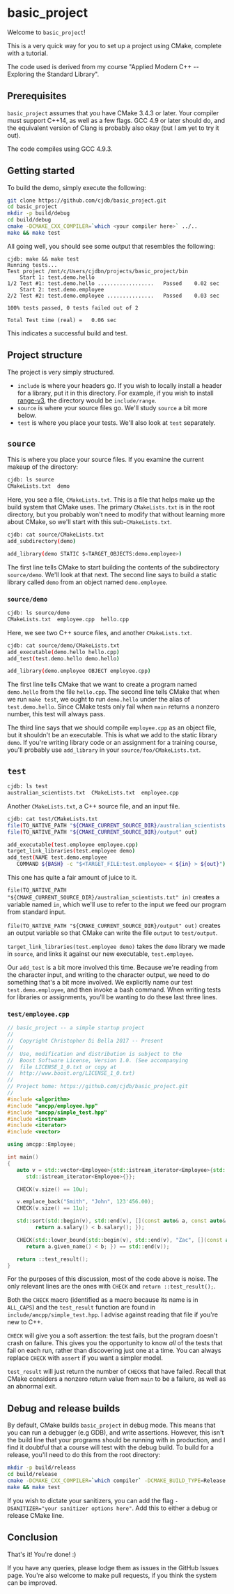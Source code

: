 # basic_project

Welcome to `basic_project`!

This is a very quick way for you to set up a project using CMake, complete with a tutorial.

The code used is derived from my course "Applied Modern C++ -- Exploring the Standard Library".

## Prerequisites

`basic_project` assumes that you have CMake 3.4.3 or later. Your compiler must support C++14, as
well as a few flags. GCC 4.9 or later should do, and the equivalent version of Clang is probably
also okay (but I am yet to try it out).

The code compiles using GCC 4.9.3.

## Getting started

To build the demo, simply execute the following:

```bash
git clone https://github.com/cjdb/basic_project.git
cd basic_project
mkdir -p build/debug
cd build/debug
cmake -DCMAKE_CXX_COMPILER=`which <your compiler here>` ../..
make && make test
```

All going well, you should see some output that resembles the following:

```
cjdb: make && make test
Running tests...
Test project /mnt/c/Users/cjdbn/projects/basic_project/bin
    Start 1: test.demo.hello
1/2 Test #1: test.demo.hello ..................   Passed    0.02 sec
    Start 2: test.demo.employee
2/2 Test #2: test.demo.employee ...............   Passed    0.03 sec

100% tests passed, 0 tests failed out of 2

Total Test time (real) =   0.06 sec
```

This indicates a successful build and test.

## Project structure

The project is very simply structured.

* `include` is where your headers go. If you wish to locally install a header for a library, put it
   in this directory. For example, if you wish to install
   [range-v3](https://github.com/ericniebler/range-v3.git), the directory would be `include/range`.
* `source` is where your source files go. We'll study `source` a bit more below.
* `test` is where you place your tests. We'll also look at `test` separately.

## `source`

This is where you place your source files. If you examine the current makeup of the directory:

```bash
cjdb: ls source
CMakeLists.txt  demo
```

Here, you see a file, `CMakeLists.txt`. This is a file that helps make up the build system that
CMake uses. The primary `CMakeLists.txt` is in the root directory, but you probably won't need to
modify that without learning more about CMake, so we'll start with this sub-`CMakeLists.txt`.

```bash
cjdb: cat source/CMakeLists.txt
add_subdirectory(demo)

add_library(demo STATIC $<TARGET_OBJECTS:demo.employee>)
```

The first line tells CMake to start building the contents of the subdirectory `source/demo`. We'll
look at that next. The second line says to build a static library called `demo` from an object
named `demo.employee`.

### `source/demo`

```bash
cjdb: ls source/demo
CMakeLists.txt  employee.cpp  hello.cpp
```

Here, we see two C++ source files, and another `CMakeLists.txt`.

```bash
cjdb: cat source/demo/CMakeLists.txt
add_executable(demo.hello hello.cpp)
add_test(test.demo.hello demo.hello)

add_library(demo.employee OBJECT employee.cpp)
```

The first line tells CMake that we want to create a program named `demo.hello` from the file
`hello.cpp`. The second line tells CMake that when we run `make test`, we ought to run `demo.hello`
under the alias of `test.demo.hello`. Since CMake tests only fail when `main` returns a nonzero
number, this test will always pass.

The third line says that we should compile `employee.cpp` as an object file, but it shouldn't be an
executable. This is what we add to the static library `demo`. If you're writing library code or an
assignment for a training course, you'll probably use `add_library` in your
`source/foo/CMakeLists.txt`.

## `test`

```bash
cjdb: ls test
australian_scientists.txt  CMakeLists.txt  employee.cpp
```

Another `CMakeLists.txt`, a C++ source file, and an input file.

```bash
cjdb: cat test/CMakeLists.txt
file(TO_NATIVE_PATH "${CMAKE_CURRENT_SOURCE_DIR}/australian_scientists.txt" in)
file(TO_NATIVE_PATH "${CMAKE_CURRENT_SOURCE_DIR}/output" out)

add_executable(test.employee employee.cpp)
target_link_libraries(test.employee demo)
add_test(NAME test.demo.employee
   COMMAND ${BASH} -c "$<TARGET_FILE:test.employee> < ${in} > ${out}")
```

This one has quite a fair amount of juice to it.

`file(TO_NATIVE_PATH "${CMAKE_CURRENT_SOURCE_DIR}/australian_scientists.txt" in)` creates a
variable named `in`, which we'll use to refer to the input we feed our program from standard input.

`file(TO_NATIVE_PATH "${CMAKE_CURRENT_SOURCE_DIR}/output" out)` creates an output variable so that
CMake can write the file `output` to `test/output`.

`target_link_libraries(test.employee demo)` takes the `demo` library we made in `source`, and links
it against our new executable, `test.employee`.

Our `add_test` is a bit more involved this time. Because we're reading from the character input,
and writing to the character output, we need to do something that's a bit more involved. We
explicitly name our test `test.demo.employee`, and then invoke a bash command. When writing tests
for libraries or assignments, you'll be wanting to do these last three lines.

### `test/employee.cpp`

```cpp
// basic_project -- a simple startup project
//
//  Copyright Christopher Di Bella 2017 -- Present
//
//  Use, modification and distribution is subject to the
//  Boost Software License, Version 1.0. (See accompanying
//  file LICENSE_1_0.txt or copy at
//  http://www.boost.org/LICENSE_1_0.txt)
//
// Project home: https://github.com/cjdb/basic_project.git
//
#include <algorithm>
#include "amcpp/employee.hpp"
#include "amcpp/simple_test.hpp"
#include <iostream>
#include <iterator>
#include <vector>

using amcpp::Employee;

int main()
{
   auto v = std::vector<Employee>{std::istream_iterator<Employee>{std::cin},
      std::istream_iterator<Employee>{}};

   CHECK(v.size() == 10u);

   v.emplace_back("Smith", "John", 123'456.00);
   CHECK(v.size() == 11u);

   std::sort(std::begin(v), std::end(v), [](const auto& a, const auto& b) {
         return a.salary() < b.salary(); });

   CHECK(std::lower_bound(std::begin(v), std::end(v), "Zac", [](const auto& a, const auto& b) {
      return a.given_name() < b; }) == std::end(v));

   return ::test_result();
}
```

For the purposes of this discussion, most of the code above is noise. The only relevant lines are
the ones with `CHECK` and `return ::test_result();`.

Both the `CHECK` macro (identified as a macro because its name is in `ALL_CAPS`) and the
`test_result` function are found in `include/amcpp/simple_test.hpp`. I advise against reading that
file if you're new to C++.

`CHECK` will give you a soft assertion: the test fails, but the program doesn't crash on failure.
This gives you the opportunity to know _all_ of the tests that fail on each run, rather than
discovering just one at a time. You can always replace `CHECK` with `assert` if you want a simpler
model.

`test_result` will just return the number of `CHECK`s that have failed. Recall that CMake considers
a nonzero return value from `main` to be a failure, as well as an abnormal exit.

## Debug and release builds

By default, CMake builds `basic_project` in debug mode. This means that you can run a debugger
(e.g GDB), and write assertions. However, this isn't the build line that your programs should
be running with in production, and I find it doubtful that a course will test with the debug build.
To build for a release, you'll need to do this from the root directory:

```bash
mkdir -p build/releass
cd build/release
cmake -DCMAKE_CXX_COMPILER=`which compiler` -DCMAKE_BUILD_TYPE=Release ../.. 
make && make test
```

If you wish to dictate your sanitizers, you can add the flag `-DSANITIZER="your sanitizer options here"`.
Add this to either a debug or release CMake line.

## Conclusion

That's it! You're done! :)

If you have any queries, please lodge them as issues in the GitHub Issues page. You're also welcome
to make pull requests, if you think the system can be improved.
